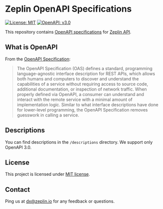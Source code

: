 # Zeplin OpenAPI Specifications
[![License: MIT](https://img.shields.io/badge/License-MIT-yellow.svg)](https://opensource.org/licenses/MIT)
[![OpenAPI: v3.0](https://img.shields.io/badge/OpenAPI-v3.0-brightgreen.svg)](https://www.openapis.org)

This repository contains [OpenAPI specifications](https://www.openapis.org) for [Zeplin API](https://docs.zeplin.dev).

## What is OpenAPI

From the [OpenAPI Specification](https://spec.openapis.org/oas/v3.0.0):

> The OpenAPI Specification (OAS) defines a standard, programming language-agnostic interface description for REST APIs, which allows both humans and computers to discover and understand the capabilities of a service without requiring access to source code, additional documentation, or inspection of network traffic. When properly defined via OpenAPI, a consumer can understand and interact with the remote service with a minimal amount of implementation logic. Similar to what interface descriptions have done for lower-level programming, the OpenAPI Specification removes guesswork in calling a service.

## Descriptions

You can find descriptions in the `/descriptions` directory. We support only OpenAPI 3.0.

## License

This project is licensed under [MIT license](LICENSE).

## Contact

Ping us at dx@zeplin.io for any feedback or questions.
